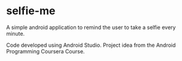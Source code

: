 # selfie-me
A simple android application to remind the user to take a selfie every minute.

Code developed using Android Studio.
Project idea from the Android Programming Coursera Course.
